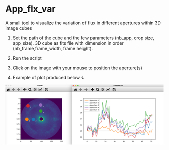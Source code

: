 # App_flx_var

A small tool to visualize the variation of flux in different apertures within 3D image cubes



1. Set the path of the cube and the few parameters (nb_app, crop size, app_size). 3D cube as fits file with dimension in order (nb_frame,frame_width, frame height).

2. Run the script

3. Click on the image with your mouse to position the aperture(s) 

4. Example of plot produced below ↓


![exemple](demo.png)
